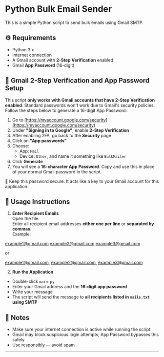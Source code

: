 # Python Bulk Email Sender

This is a simple Python script to send bulk emails using Gmail SMTP.

## ⚙️ Requirements

- Python 3.x
- Internet connection
- A Gmail account with **2-Step Verification** enabled
- Gmail **App Password** (16-digit)

## 🔐 Gmail 2-Step Verification and App Password Setup

This script **only works with Gmail accounts that have 2-Step Verification enabled**. Standard passwords won't work due to Gmail's security policies. Follow the steps below to generate a 16-digit App Password:

1. Go to [https://myaccount.google.com/security](https://myaccount.google.com/security)
2. Under **"Signing in to Google"**, enable **2-Step Verification**
3. After enabling 2FA, go back to the **Security** page
4. Click on **"App passwords"**
5. Choose:
   - App: `Mail`
   - Device: `Other`, and name it something like `BulkMailer`
6. Click **Generate**
7. You will see a **16-character App Password**. Copy and use this in place of your normal Gmail password in the script.

🔸 Keep this password secure. It acts like a key to your Gmail account for this application.

## 📁 Usage Instructions

1. **Enter Recipient Emails**  
   Open the file:  
Enter all recipient email addresses **either one per line** or **separated by commas**.  
Example:

example1@gmail.com
example2@gmail.com
example3@gmail.com

or 

example1@gmail.com, example2@gmail.com, example3@gmail.com


2. **Run the Application**  
- Double-click `main.py`  
- Enter your Gmail address and the **16-digit app password**
- Write your message
- The script will send the message to **all recipients listed in `mails.txt` using SMTP**

## 📨 Notes

- Make sure your internet connection is active while running the script
- Gmail may block suspicious login attempts; App Password bypasses this safely
- Use responsibly — avoid spam

---

